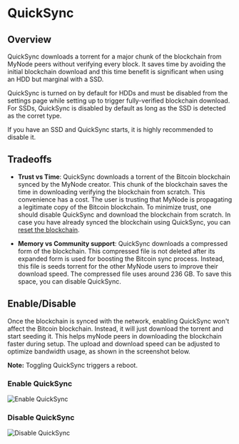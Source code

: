 # QuickSync

## Overview
QuickSync downloads a torrent for a major chunk of the blockchain from MyNode peers without verifying every block.
It saves time by avoiding the initial blockchain download and this time benefit is significant when using an HDD but marginal with a SSD.

QuickSync is turned on by default for HDDs and must be disabled from the settings page while setting up to trigger fully-verified blockchain download. For SSDs, QuickSync is disabled by default as long as the SSD is detected as the corret type.

If you have an SSD and QuickSync starts, it is highly recommended to disable it.

## Tradeoffs

- **Trust vs Time**: QuickSync downloads a torrent of the Bitcoin blockchain synced by the MyNode creator. This chunk of the blockchain saves the time in downloading verifying the blockchain from scratch. This convenience has a cost. The user is trusting that MyNode is propagating a legitimate copy of the Bitcoin blockchain. To minimize trust, one should disable QuickSync and download the blockchain from scratch. In case you have already synced the blockchain using QuickSync, you can [reset the blockchain](/bitcoin/troubleshoot.html#reset-blockchain).

- **Memory vs Community support**: QuickSync downloads a compressed form of the blockchain. This compressed file is not deleted after its expanded form is used for boosting the Bitcoin sync process. Instead, this file is seeds torrent for the other MyNode users to improve their download speed. The compressed file uses around 236 GB. To save this space, you can disable QuickSync.

<!-- attach a table of expected times -->

## Enable/Disable

Once the blockchain is synced with the network, enabling QuickSync won't affect the Bitcoin blockchain. Instead, it will just download the torrent and start seeding it. This helps myNode peers in downloading the blockchain faster during setup. The upload and download speed can be adjusted to optimize bandwidth usage, as shown in the screenshot below.

**Note:** Toggling QuickSync triggers a reboot.

### Enable QuickSync

![Enable QuickSync](/images/bitcoin/quicksync-enable.png)

### Disable QuickSync

![Disable QuickSync](/images/bitcoin/quicksync-disable.png)
